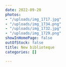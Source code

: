 ```yaml
---
date: 2022-09-20
photos:
- "/uploads/img_1717.jpg"
- "/uploads/img_1734.png"
- "/uploads/img_1732.jpg"
- "/uploads/img_1729.png"
showInHomePage: false
outOfStock: false
title: New biblioteque
categories: []

---
```

